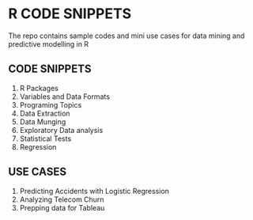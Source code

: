# R CODE SNIPPETS #

The repo contains sample codes and mini use cases for data mining and predictive modelling in R

## CODE SNIPPETS ##

1. R Packages
2. Variables and Data Formats
3. Programing Topics
4. Data Extraction
5. Data Munging
6. Exploratory Data analysis
7. Statistical Tests
8. Regression

## USE CASES ##
1. Predicting Accidents with Logistic Regression
2. Analyzing Telecom Churn
3. Prepping data for Tableau
